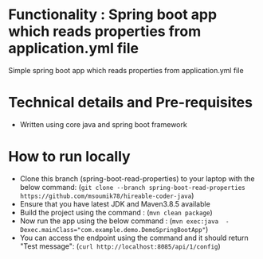 # Functionality : Spring boot app which reads properties from application.yml file
Simple spring boot app which reads properties from application.yml file


# Technical details and Pre-requisites
- Written using core java and spring boot framework


# How to run locally
- Clone this branch (spring-boot-read-properties) to your laptop with the below command:
  (`git clone --branch spring-boot-read-properties https://github.com/msoumik78/hireable-coder-java`)
- Ensure that you have latest JDK and Maven3.8.5 available
- Build the project using the command :
  (`mvn clean package`)
- Now run the app using the below command :
  (`mvn exec:java  -Dexec.mainClass="com.example.demo.DemoSpringBootApp"`)
- You can access the endpoint using the command and it should return "Test message":
  (`curl http://localhost:8085/api/1/config`)

